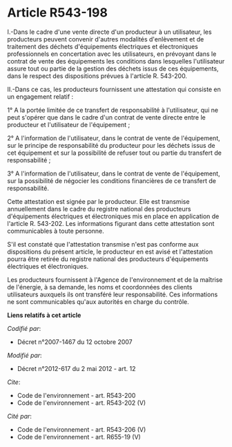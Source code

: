 # Article R543-198

I.-Dans le cadre d'une vente directe d'un producteur à un utilisateur, les producteurs peuvent convenir d'autres modalités
d'enlèvement et de traitement des déchets d'équipements électriques et électroniques professionnels en concertation avec les
utilisateurs, en prévoyant dans le contrat de vente des équipements les conditions dans lesquelles l'utilisateur assure tout
ou partie de la gestion des déchets issus de ces équipements, dans le respect des dispositions prévues à l'article R.
543-200. 

II.-Dans ce cas, les producteurs fournissent une attestation qui consiste en un engagement relatif : 

1° A la portée limitée de ce transfert de responsabilité à l'utilisateur, qui ne peut s'opérer que dans le cadre d'un contrat
de vente directe entre le producteur et l'utilisateur de l'équipement ; 

2° A l'information de l'utilisateur, dans le contrat de vente de l'équipement, sur le principe de responsabilité du
producteur pour les déchets issus de cet équipement et sur la possibilité de refuser tout ou partie du transfert de
responsabilité ; 

3° A l'information de l'utilisateur, dans le contrat de vente de l'équipement, sur la possibilité de négocier les conditions
financières de ce transfert de responsabilité. 

Cette attestation est signée par le producteur. Elle est transmise annuellement dans le cadre du registre national des
producteurs d'équipements électriques et électroniques mis en place en application de l'article R. 543-202. Les informations
figurant dans cette attestation sont communicables à toute personne. 

S'il est constaté que l'attestation transmise n'est pas conforme aux dispositions du présent article, le producteur en est
avisé et l'attestation pourra être retirée du registre national des producteurs d'équipements électriques et électroniques. 

Les producteurs fournissent à l'Agence de l'environnement et de la maîtrise de l'énergie, à sa demande, les noms et
coordonnées des clients utilisateurs auxquels ils ont transféré leur responsabilité. Ces informations ne sont communicables
qu'aux autorités en charge du contrôle.

**Liens relatifs à cet article**

_Codifié par_:

  - Décret n°2007-1467 du 12 octobre 2007

_Modifié par_:

  - Décret n°2012-617 du 2 mai 2012 - art. 12

_Cite_:

  - Code de l'environnement - art. R543-200
  - Code de l'environnement - art. R543-202 (V)

_Cité par_:

  - Code de l'environnement - art. R543-206 (V)
  - Code de l'environnement - art. R655-19 (V)

